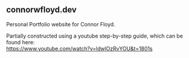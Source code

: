 ## connorwfloyd.dev
Personal Portfolio website for Connor Floyd.  
  
Partially constructed using a youtube step-by-step guide, which can be found here:  
https://www.youtube.com/watch?v=ldwlOzRvYOU&t=1801s  
